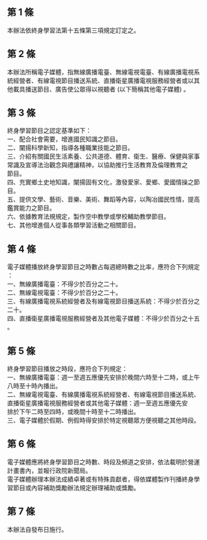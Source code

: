第 1 條
-------
本辦法依終身學習法第十五條第三項規定訂定之。

第 2 條
-------
本辦法所稱電子媒體，指無線廣播電臺、無線電視電臺、有線廣播電視系  
統經營者、有線電視節目播送系統、直播衛星廣播電視服務經營者或以其  
他載具播送節目、廣告使公眾得以視聽者 (以下簡稱其他電子媒體) 。

第 3 條
-------
終身學習節目之認定基準如下：  
一、配合社會需要，增進國民知識之節目。  
二、闡揚科學新知，指導各種職業技能之節目。  
三、介紹有關國民生活素養、公共道德、體育、衛生、醫療、保健與家事  
    常識及宣導法治觀念與禮讓精神，以協助推行生活教育及倫理教育之  
    節目。  
四、充實鄉土史地知識，闡揚固有文化，激發愛家、愛鄉、愛國情操之節  
    目。  
五、提供文學、藝術、音樂、美術、舞蹈等內容，以陶冶國民性情，提高  
    鑑賞能力之節目。  
六、依據教育法規規定，製作空中教學或學校輔助教學節目。  
七、其他增進個人從事各類學習活動之相關節目。

第 4 條
-------
電子媒體播放終身學習節目之時數占每週總時數之比率，應符合下列規定  
：  
一、無線廣播電臺：不得少於百分之二十。  
二、無線電視電臺：不得少於百分之二十。  
三、有線廣播電視系統經營者及有線電視節目播送系統：不得少於百分之  
    二十。  
四、直播衛星廣播電視服務經營者及其他電子媒體：不得少於百分之十五  
    。

第 5 條
-------
終身學習節目播放之時段，應符合下列規定：  
一、無線廣播電臺：週一至週五應優先安排於晚間六時至十二時，或上午  
    八時至十時內播出。  
二、無線電視電臺、有線廣播電視系統經營者、有線電視節目播送系統、  
    直播衛星廣播電視服務經營者或其他電子媒體：週一至週五應優先安  
    排於下午二時至四時，或晚間十時至十二時播出。  
三、電子媒體於假期、例假時得安排於特定視聽眾方便視聽之其他時段。

第 6 條
-------
電子媒體應將終身學習節目之時數、時段及頻道之安排，依法載明於營運  
計畫書內，並報行政院新聞局。  
電子媒體辦理本辦法成績卓著或有特殊貢獻者，得依媒體製作刊播終身學  
習節目或內容補助獎勵辦法規定辦理補助或獎勵。

第 7 條
-------
本辦法自發布日施行。

